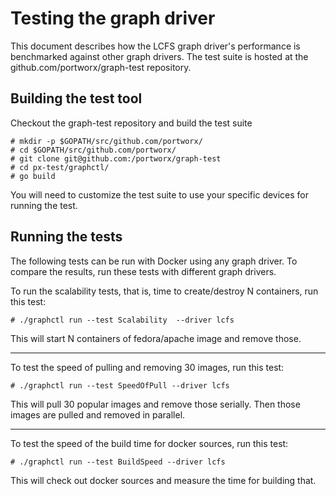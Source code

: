 # Testing the graph driver
This document describes how the LCFS graph driver's performance is benchmarked against other graph drivers.  The test suite is hosted at the github.com/portworx/graph-test repository.


## Building the test tool
Checkout the graph-test repository and build the test suite

```
# mkdir -p $GOPATH/src/github.com/portworx/
# cd $GOPATH/src/github.com/portworx/
# git clone git@github.com:/portworx/graph-test
# cd px-test/graphctl/
# go build
```

You will need to customize the test suite to use your specific devices for running the test.

## Running the tests
The following tests can be run with Docker using any graph driver.  To compare the results, run these tests with different graph drivers.

To run the scalability tests, that is, time to create/destroy N containers, run this test:

```
# ./graphctl run --test Scalability  --driver lcfs
```

This will start N containers of fedora/apache image and remove those.

---

To test the speed of pulling and removing 30 images, run this test:

```
# ./graphctl run --test SpeedOfPull --driver lcfs
```

This will pull 30 popular images and remove those serially.
Then those images are pulled and removed in parallel.

---

To test the speed of the build time for docker sources, run this test:

```
# ./graphctl run --test BuildSpeed --driver lcfs
```

This will check out docker sources and measure the time for building that.
